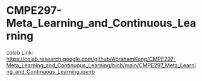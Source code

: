 # CMPE297-Meta_Learning_and_Continuous_Learning

colab Link: https://colab.research.google.com/github/AbrahamKong/CMPE297-Meta_Learning_and_Continuous_Learning/blob/main/CMPE297_Meta_Learning_and_Continuous_Learning.ipynb
